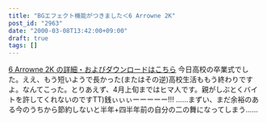 ```yaml
---
title: "BGエフェクト機能がつきました＜6 Arrowne 2K"
post_id: "2963"
date: "2000-03-08T13:42:00+09:00"
draft: true
tags: []
---
```



[6 Arrowne 2K の詳細・およびダウンロードはこちら](/solo2k) 今日高校の卒業式でした。ええ、もう短いようで長かった(またはその逆)高校生活ももう終わりですよ。なんてこった。とりあえず、4月上旬まではヒマ人です。親がしぶとくバイトを許してくれないのですTT)銭ぃぃぃーーーーー!!!  ……まずい、まだ余裕のある今のうちから節約しないと半年+四半年前の自分の二の舞になってしまう……
